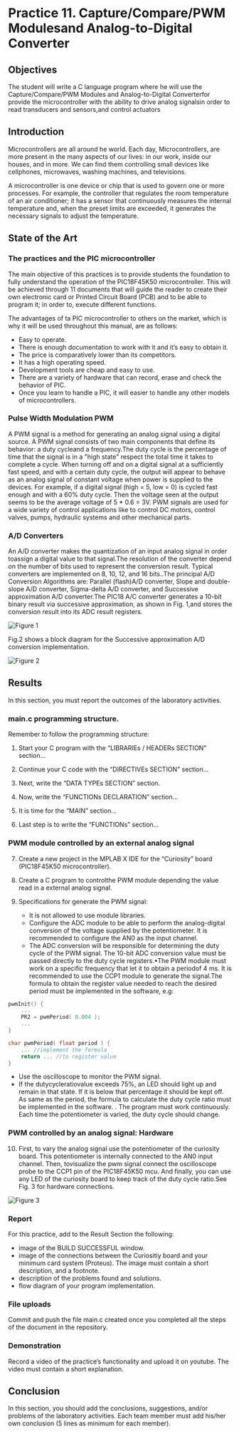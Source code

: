 # Practice 11. Capture/Compare/PWM Modulesand Analog-to-Digital Converter

## Objectives
The student will write a C language program where he will use the Capture/Compare/PWM Modules and Analog-to-Digital Converterfor provide the microcontroller with the ability to drive analog signalsin order to read transducers and sensors,and control actuators

## Introduction

Microcontrollers are all around he world. Each day, Microcontrollers, are more present in the many aspects of our lives: in our work, inside our houses, and in more. We can find them controlling small devices like cellphones, microwaves, washing machines, and televisions.

A microcontroller is one device or chip that is used to govern one or more processes. For example, the controller that regulates the room temperature of an air conditioner; it has a sensor that continuously measures the internal temperature and, when the preset limits are exceeded, it generates the necessary signals to adjust the temperature.

## State of the Art

### The practices and the PIC microcontroller

The main objective of this practices is to provide students the foundation to fully understand the operation of the PIC18F45K50 microcontroller. This will be achieved through 11 documents that will guide the reader to create their own electronic card or Printed Circuit Board (PCB) and to be able to program it; in order to, execute different functions.

The advantages of ta PIC microcontroller to others on the market, which is why it will be used throughout this manual, are as follows:

- Easy to operate.
- There is enough documentation to work with it and it’s easy to obtain it.
- The price is comparatively lower than its competitors.
- It has a high operating speed.
- Development tools are cheap and easy to use.
- There are a variety of hardware that can record, erase and check the behavior of PIC.
- Once you learn to handle a PIC, it will easier to handle any other models of microcontrollers.


### Pulse Width Modulation PWM

A PWM signal is a method for generating an analog signal using a digital source. A PWM signal consists of two main components that define its behavior: a duty cycleand a frequency.The duty cycle is the percentage of time that the signal is in a "high state" respect the total time it takes to complete a cycle. When turning off and on a digital signal at a sufficiently fast speed, and with a certain duty cycle, the output will appear to behave as an analog signal of constant voltage when power is supplied to the devices. For example, if a digital signal (high = 5, low = 0) is cycled fast enough and with a 60% duty cycle. Then the voltage seen at the output seems to be the average voltage of 5 * 0.6 = 3V. PWM signals are used for a wide variety of control applications like to control DC motors, control valves, pumps, hydraulic systems and other mechanical parts.

### A/D Converters
An A/D converter makes the quantization of an input analog signal in order toassign a digital value to that signal.The resolution of the converter depend on the number of bits used to represent the conversion result. Typical converters are implemented on 8, 10, 12, and 16 bits..The principal A/D Conversion Algorithms are: Parallel (flash)A/D converter, Slope and double-slope A/D converter, Sigma-delta A/D converter, and Successive approximation A/D converter.The PIC18 A/C converter generates a 10-bit binary result via successive approximation, as shown in Fig. 1,and stores the conversion result into its ADC result registers.


![Figure 1](./img/fig1.png)

Fig.2 shows a block diagram for the Successive approximation A/D conversion implementation.

![Figure 2](./img/fig2.png)

## Results

In this section, you must report the outcomes of the laboratory activities.

### main.c programming structure.

Remember to follow the programming structure: 

1.	Start your C program with the “LIBRARIEs / HEADERs SECTION” section… 

2.	Continue your C code with the “DIRECTIVEs SECTION” section… 

3.	Next, write the “DATA TYPEs SECTION” section.

4.	Now, write the “FUNCTIONs DECLARATION” section…

5.	It is time for the “MAIN” section… 

6.	Last step is to write the “FUNCTIONs” section… 

### PWM module controlled by an external analog signal

7. Create a new project in the MPLAB X IDE for the “Curiosity” board (PIC18F45K50 microcontroller). 

8. Create a C program to controlthe PWM module depending the value read in a external analog signal.
9. Specifications for generate the PWM signal:
    - It is not allowed to use module libraries.
    - Configure the ADC module to be able to perform the analog-digital conversion of the voltage supplied by the potentiometer. It is recommended to configure the AN0 as the input channel.
    - The ADC conversion will be responsible for determining the duty cycle of the PWM signal. The 10-bit ADC conversion value must be passed directly to the duty cycle registers.•The PWM module must work on a specific frequency that let it to obtain a periodof 4 ms. It is recommended to use the CCP1 module to generate the signal.The formula to obtain the register value needed to reach the desired period must be implemented in the software, e.g:
```c
pwmInit() {
    ...
    PR2 = pwmPeriod( 0.004 );
    ...
}

char pwmPeriod( float period ) {
    ... //implement the formula 
    return ... //to register value
}
```
   - Use the oscilloscope to monitor the PWM signal.
   - If  the dutycycleratiovalue  exceeds  75%,  an  LED should light up and remain in that state. If it is below that percentage it should be kept off. As same as the period, the  formula to calculate the duty cycle ratio must be implemented in the software. 
   . The program must work continuously. Each time the potentiometer is varied, the duty cycle should change.

### PWM controlled by an analog signal: Hardware

10. First, to vary the analog signal use the potentiometer of the curiosity board. This potentiometer is internally connected to  the  AN0  input  channel. Then,  tovisualize  the  pwm signal connect the oscilloscope probe to the CCP1 pin of the PIC18F45K50 mcu. And finally, you can use any LED of the curiosity board to keep track of the duty cycle ratio.See Fig. 3 for hardware connections.

![Figure 3](./img/fig3.png)

### Report
For this practice, add to the Result Section the following:
 - image of the BUILD SUCCESSFUL window.
 - image of the connections between the Curiositiy board and your minimum card system (Proteus). The image must contain a short description, and a footnote.
 - description of the problems found and solutions.
 - flow diagram of your program implementation.

### File uploads
Commit and push the file main.c created once you completed all the steps of the document in the repository.

### Demonstration
Record a video of the practice’s functionality and upload it on youtube. The video must contain a short explanation.

## Conclusion
In this section, you should add the conclusions, suggestions, and/or problems of the laboratory activities. Each team member must add his/her own conclusion (5 lines as minimum for each member).
